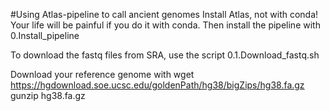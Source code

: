 #Using Atlas-pipeline to call ancient genomes
Install Atlas, not with conda! Your life will be painful if you do it with conda. Then install the pipeline with 0.Install_pipeline

To download the fastq files from SRA, use the script 0.1.Download_fastq.sh

Download your reference genome with
wget https://hgdownload.soe.ucsc.edu/goldenPath/hg38/bigZips/hg38.fa.gz
gunzip hg38.fa.gz


